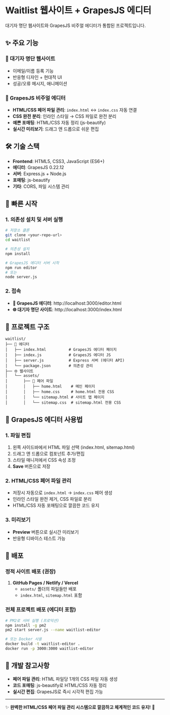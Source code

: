 # Waitlist 웹사이트 + GrapesJS 에디터

대기자 명단 웹사이트와 GrapesJS 비주얼 에디터가 통합된 프로젝트입니다.

## ✨ 주요 기능

### 🎯 대기자 명단 웹사이트
- 이메일/이름 등록 기능
- 반응형 디자인 + 현대적 UI
- 성공/오류 메시지, 애니메이션

### 🎨 GrapesJS 비주얼 에디터
- **HTML/CSS 페어 파일 관리**: `index.html` ↔ `index.css` 자동 연결
- **CSS 완전 분리**: 인라인 스타일 → CSS 파일로 완전 분리
- **예쁜 포매팅**: HTML/CSS 자동 정리 (js-beautify)
- **실시간 미리보기**: 드래그 앤 드롭으로 쉬운 편집

## 🛠 기술 스택

- **Frontend**: HTML5, CSS3, JavaScript (ES6+)
- **에디터**: GrapesJS 0.22.12
- **서버**: Express.js + Node.js
- **포매팅**: js-beautify
- **기타**: CORS, 파일 시스템 관리

## 🚀 빠른 시작

### 1. 의존성 설치 및 서버 실행

```bash
# 저장소 클론
git clone <your-repo-url>
cd waitlist

# 의존성 설치
npm install

# GrapesJS 에디터 서버 시작
npm run editor
# 또는
node server.js
```

### 2. 접속

- **🎨 GrapesJS 에디터**: http://localhost:3000/editor.html
- **🌐 대기자 명단 사이트**: http://localhost:3000/index.html

## 📁 프로젝트 구조

```
waitlist/
├── 📝 에디터
│   ├── index.html          # GrapesJS 에디터 페이지
│   ├── index.js            # GrapesJS 에디터 JS
│   ├── server.js           # Express 서버 (에디터 API)
│   └── package.json        # 의존성 관리
├── 🌐 웹사이트
│   └── assets/
│       ├── 🎨 페어 파일
│       │   ├── home.html    # 메인 페이지
│       │   ├── home.css     # home.html 전용 CSS
│       │   └── sitemap.html # 사이트 맵 페이지
│       │   └── sitemap.css  # sitemap.html 전용 CSS
```

## 🎨 GrapesJS 에디터 사용법

### 1. 파일 편집
1. 왼쪽 사이드바에서 HTML 파일 선택 (index.html, sitemap.html)
2. 드래그 앤 드롭으로 컴포넌트 추가/편집
3. 스타일 매니저에서 CSS 속성 조정
4. **Save** 버튼으로 저장

### 2. HTML/CSS 페어 파일 관리
- 저장시 자동으로 `index.html` → `index.css` 페어 생성
- 인라인 스타일 완전 제거, CSS 파일로 분리
- HTML/CSS 자동 포매팅으로 깔끔한 코드 유지

### 3. 미리보기
- **Preview** 버튼으로 실시간 미리보기
- 반응형 디바이스 테스트 가능

## 🚀 배포

### 정적 사이트 배포 (권장)
1. **GitHub Pages / Netlify / Vercel**
   - `assets/` 폴더의 파일들만 배포
   - `index.html`, `sitemap.html` 포함

### 전체 프로젝트 배포 (에디터 포함)
```bash
# PM2로 서버 실행 (프로덕션)
npm install -g pm2
pm2 start server.js --name waitlist-editor

# 또는 Docker 사용
docker build -t waitlist-editor .
docker run -p 3000:3000 waitlist-editor
```

## 🔧 개발 참고사항

- **페어 파일 관리**: HTML 파일당 1개의 CSS 파일 자동 생성
- **코드 포매팅**: js-beautify로 HTML/CSS 자동 정리
- **실시간 편집**: GrapesJS로 즉시 시각적 편집 가능

---

✨ **완벽한 HTML/CSS 페어 파일 관리 시스템으로 깔끔하고 체계적인 코드 유지!** 🎉